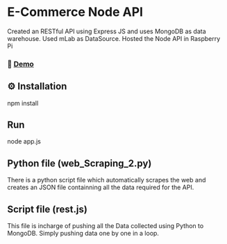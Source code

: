 # E-Commerce Node API
Created an RESTful API using Express JS and uses MongoDB as data warehouse. 
Used mLab as DataSource. 
Hosted the Node API in Raspberry Pi 
### 🚀 [Demo](http://ecomapi.sameerul.com:3009/allPhones)

## ⚙ Installation
npm install 

## Run
node app.js

## Python file (web_Scraping_2.py)
There is a python script file which automatically scrapes the web and creates an JSON file containning all the data required for the API.

## Script file (rest.js)
This file is incharge of pushing all the Data collected using Python to MongoDB. Simply pushing data one by one in a loop.
